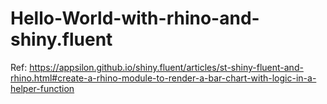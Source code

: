 # Hello-World-with-rhino-and-shiny.fluent


Ref: https://appsilon.github.io/shiny.fluent/articles/st-shiny-fluent-and-rhino.html#create-a-rhino-module-to-render-a-bar-chart-with-logic-in-a-helper-function
